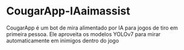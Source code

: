 # CougarApp-IAaimassist
CougarApp  é um bot de mira alimentado por IA para jogos de tiro em primeira pessoa. Ele aproveita os modelos YOLOv7  para mirar automaticamente em inimigos dentro do jogo
